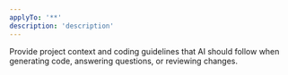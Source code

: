 ```yaml
---
applyTo: '**'
description: 'description'
---
```

Provide project context and coding guidelines that AI should follow when generating code, answering questions, or reviewing changes.
